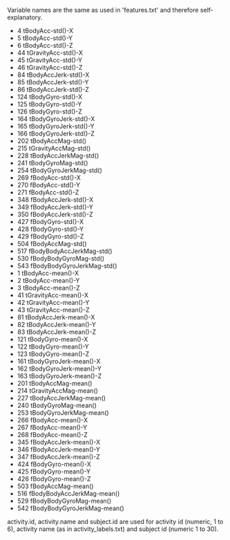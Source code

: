 Variable names are the same as used in 'features.txt' and therefore self-explanatory.


- 4 tBodyAcc-std()-X
- 5 tBodyAcc-std()-Y
- 6 tBodyAcc-std()-Z
- 44 tGravityAcc-std()-X
- 45 tGravityAcc-std()-Y
- 46 tGravityAcc-std()-Z
- 84 tBodyAccJerk-std()-X
- 85 tBodyAccJerk-std()-Y
- 86 tBodyAccJerk-std()-Z
- 124 tBodyGyro-std()-X
- 125 tBodyGyro-std()-Y
- 126 tBodyGyro-std()-Z
- 164 tBodyGyroJerk-std()-X
- 165 tBodyGyroJerk-std()-Y
- 166 tBodyGyroJerk-std()-Z
- 202 tBodyAccMag-std()
- 215 tGravityAccMag-std()
- 228 tBodyAccJerkMag-std()
- 241 tBodyGyroMag-std()
- 254 tBodyGyroJerkMag-std()
- 269 fBodyAcc-std()-X
- 270 fBodyAcc-std()-Y
- 271 fBodyAcc-std()-Z
- 348 fBodyAccJerk-std()-X
- 349 fBodyAccJerk-std()-Y
- 350 fBodyAccJerk-std()-Z
- 427 fBodyGyro-std()-X
- 428 fBodyGyro-std()-Y
- 429 fBodyGyro-std()-Z
- 504 fBodyAccMag-std()
- 517 fBodyBodyAccJerkMag-std()
- 530 fBodyBodyGyroMag-std()
- 543 fBodyBodyGyroJerkMag-std()
- 1 tBodyAcc-mean()-X
- 2 tBodyAcc-mean()-Y
- 3 tBodyAcc-mean()-Z
- 41 tGravityAcc-mean()-X
- 42 tGravityAcc-mean()-Y
- 43 tGravityAcc-mean()-Z
- 81 tBodyAccJerk-mean()-X
- 82 tBodyAccJerk-mean()-Y
- 83 tBodyAccJerk-mean()-Z
- 121 tBodyGyro-mean()-X
- 122 tBodyGyro-mean()-Y
- 123 tBodyGyro-mean()-Z
- 161 tBodyGyroJerk-mean()-X
- 162 tBodyGyroJerk-mean()-Y
- 163 tBodyGyroJerk-mean()-Z
- 201 tBodyAccMag-mean()
- 214 tGravityAccMag-mean()
- 227 tBodyAccJerkMag-mean()
- 240 tBodyGyroMag-mean()
- 253 tBodyGyroJerkMag-mean()
- 266 fBodyAcc-mean()-X
- 267 fBodyAcc-mean()-Y
- 268 fBodyAcc-mean()-Z
- 345 fBodyAccJerk-mean()-X
- 346 fBodyAccJerk-mean()-Y
- 347 fBodyAccJerk-mean()-Z
- 424 fBodyGyro-mean()-X
- 425 fBodyGyro-mean()-Y
- 426 fBodyGyro-mean()-Z
- 503 fBodyAccMag-mean()
- 516 fBodyBodyAccJerkMag-mean()
- 529 fBodyBodyGyroMag-mean()
- 542 fBodyBodyGyroJerkMag-mean()

activity.id, activity.name and subject.id are used for activity id (numeric, 1 to 6), activity name (as in activity_labels.txt) and subject id (numeric 1 to 30).
